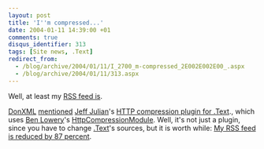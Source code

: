 ```yaml
---
layout: post
title: 'I''m compressed...'
date: 2004-01-11 14:39:00 +01
comments: true
disqus_identifier: 313
tags: [Site news, .Text]
redirect_from:
  - /blog/archive/2004/01/11/I_2700_m-compressed_2E002E002E00_.aspx
  - /blog/archive/2004/01/11/313.aspx
---
```


Well, at least my [RSS feed is](http://pipeboost.com/getreport.asp?URL=http://thomasfreudenberg.com/blog/rss.aspx).

[DonXML](http://weblogs.asp.net/donxml/) [mentioned](http://weblogs.asp.net/donxml/archive/2004/01/10/49535.aspx) [Jeff Julian](http://geekswithblogs.net/jjulian/)'s [HTTP compression plugin for .Text](http://geekswithblogs.net/jjulian/archive/2004/01/10/1211.aspx)., which uses [Ben Lowery](http://www.blowery.org/)'s [HttpCompressionModule](http://www.blowery.org/code/HttpCompressionModule.html). Well, it's not just a plugin, since you have to change [.Text](http://www.gotdotnet.com/Community/Workspaces/viewUploads.aspx?id=e99fccb3-1a8c-42b5-90ee-348f6b77c407)'s sources, but it is worth while: [My RSS feed is reduced by 87 percent](http://pipeboost.com/getreport.asp?URL=http://thomasfreudenberg.com/blog/rss.aspx).
